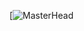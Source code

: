 [![MasterHead](https://thetechportal.com/2023/06/12/salesforce-introduces-ai-cloud-announces-500mn-generative-ai-startup-fund/)

